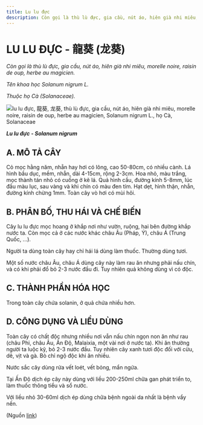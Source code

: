 ```yaml
---
title: Lu lu đực
description: Còn gọi là thù lù đực, gia cầu, nút áo, hiên già nhi miêu, morelle noire, raisin de oup, herbe au magicien. Tên khoa học Solanum nigrum L.. Thuộc họ Cà (Solanaceae).
---
```

# LU LU ĐỰC - 龍葵 (龙葵)

*Còn gọi là thù lù đực, gia cầu, nút áo, hiên già nhi miêu, morelle noire, raisin de oup, herbe au magicien.*

*Tên khoa học Solanum nigrum L.*

*Thuộc họ Cà (Solanaceae).*

![lu lu đực, 龍葵, 龙葵, thù lù đực, gia cầu, nút áo, hiên già nhi miêu, morelle noire, raisin de oup, herbe au magicien, Solanum nigrum L., họ Cà, Solanaceae](/imgs/do-tat-loi/ctvvtvn/lu-lu-duc.jpg)

***Lu lu đực - Solanum nigrum***

## A. MÔ TẢ CÂY

Cỏ mọc hằng năm, nhẵn hay hơi có lông, cao 50-80cm, có nhiều cành. Lá hình bầu dục, mềm, nhẵn, dài 4-15cm, rộng 2-3cm. Hoa nhỏ, màu trắng, mọc thành tán nhỏ có cuống ở kẽ lá. Quả hình cầu, đường kính 5-8mm, lúc đầu màu lục, sau vàng và khi chín có màu đen tím. Hạt dẹt, hình thận, nhẵn, đường kính chừng 1mm. Toàn cây vò hơi có mùi hôi.

## B. PHÂN BỐ, THU HÁI VÀ CHẾ BIẾN

Cây lu lu đực mọc hoang ở khắp nơi như vườn, ruộng, hai bên đường khắp nước ta. Còn mọc cả ở các nước khác châu Âu (Pháp, Ý), châu Á (Trung Quốc, ...).

Người ta dùng toàn cây hay chỉ hái lá dùng làm thuốc. Thường dùng tươi.

Một số nước châu Âu, châu Á dùng cây này làm rau ăn nhưng phải nấu chín, và có khi phải đổ bỏ 2-3 nước đầu đi. Tuy nhiên quả không dùng vì có độc.

## C. THÀNH PHẦN HÓA HỌC

Trong toàn cây chứa solanin, ở quả chứa nhiều hơn.

## D. CÔNG DỤNG VÀ LIỀU DÙNG

Toàn cây có chất độc nhưng nhiều nơi vẫn nấu chín ngọn non ăn như rau (châu Phi, châu Âu, Ấn Độ, Malaixia, một vài nơi ở nước ta). Khi ăn thường người ta luộc kỹ, bỏ 2-3 nước đầu. Tuy nhiên cây xanh tươi độc đối với cừu, dê, vịt và gà. Bò chỉ ngộ độc khi ăn nhiều.

Nước sắc cây dùng rửa vết loét, vết bỏng, mẩn ngứa.

Tại Ấn Độ dịch ép cây này dùng với liều 200-250ml chữa gan phát triển to, làm thuốc thông tiểu và sổ nước.

Với liều nhỏ 30-60ml dịch ép dùng chữa bệnh ngoài da nhất là bệnh vẩy nến.

(Nguồn <a href="http://www.thuocvuonnha.com/nhung-cay-thuoc-va-vi-thuoc-viet-nam/ket-qua-tra-cuu/lu-lu-duc" target="_blank">link</a>)
